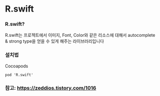 # R.swift

### R.swift?

R.swift는 프로젝트에서 이미지, Font, Color와 같은 리소스에 대해서 autocomplete & strong type을 얻을 수 있게 해주는 라이브러리입니다

### 설치법

Cocoapods
```
pod 'R.swift'
```

### 참고: https://zeddios.tistory.com/1016
